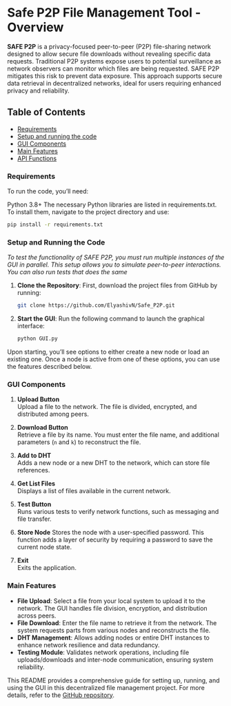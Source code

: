 # Safe P2P File Management Tool - Overview

**SAFE P2P** is a privacy-focused peer-to-peer (P2P) file-sharing network designed to allow secure file downloads without revealing specific data requests. Traditional P2P systems expose users to potential surveillance as network observers can monitor which files are being requested. SAFE P2P mitigates this risk to prevent data exposure. This approach supports secure data retrieval in decentralized networks, ideal for users requiring enhanced privacy and reliability.

## Table of Contents
- [Requirements](#requirements)
- [Setup and running the code](#setup-and-running-the-code)
- [GUI Components](#gui-components)
- [Main Features](#main-features)
- [API Functions](#api-functions)

### Requirements
To run the code, you’ll need:

Python 3.8+
The necessary Python libraries are listed in requirements.txt. To install them, navigate to the project directory and use:

 ```bash
pip install -r requirements.txt
 ```

### Setup and Running the Code
_To test the functionality of SAFE P2P, you must run multiple instances of the GUI in parallel. This setup allows you to simulate peer-to-peer interactions. You can also run tests that does the same_

1. **Clone the Repository**:
   First, download the project files from GitHub by running:

   ```bash
   git clone https://github.com/ElyashivN/Safe_P2P.git
   ```

2. **Start the GUI**:
   Run the following command to launch the graphical interface:

   ```bash
   python GUI.py
   ```

Upon starting, you’ll see options to either create a new node or load an existing one. Once a node is active from one of these options, you can use the features described below.

### GUI Components

1. **Upload Button**  
   Upload a file to the network. The file is divided, encrypted, and distributed among peers.

2. **Download Button**  
   Retrieve a file by its name. You must enter the file name, and additional parameters (`n` and `k`) to reconstruct the file.

3. **Add to DHT**  
   Adds a new node or a new DHT to the network, which can store file references.

4. **Get List Files**  
   Displays a list of files available in the current network.

5. **Test Button**  
   Runs various tests to verify network functions, such as messaging and file transfer.

6. **Store Node**
   Stores the node with a user-specified password. This function adds a layer of security by requiring a password to save the current node state.

7. **Exit**  
   Exits the application.

### Main Features

- **File Upload**: Select a file from your local system to upload it to the network. The GUI handles file division, encryption, and distribution across peers.
- **File Download**: Enter the file name to retrieve it from the network. The system requests parts from various nodes and reconstructs the file.
- **DHT Management**: Allows adding nodes or entire DHT instances to enhance network resilience and data redundancy.
- **Testing Module**: Validates network operations, including file uploads/downloads and inter-node communication, ensuring system reliability.


This README provides a comprehensive guide for setting up, running, and using the GUI in this decentralized file management project. For more details, refer to the [GitHub repository](https://github.com/ElyashivN/Safe_P2P/tree/main).

